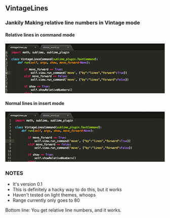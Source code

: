 ## VintageLines
### Jankily Making relative line numbers in Vintage mode

#### Relative lines in command mode
![Relative lines in command mode](screenshots/screenshot1.png)

#### Normal lines in insert mode
![Normal line numbers in insert mode](screenshots/screenshot2.png)

### NOTES
- It's version 0.1
- This is definitely a hacky way to do this, but it works
- Haven't tested on light themes, whoops
- Range currently only goes to 80

Bottom line: You get relative line numbers, and it works.
